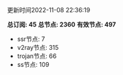更新时间2022-11-08 22:36:19

**总订阅: 45**
**总节点: 2360**
**有效节点: 497**
- ssr节点: 7
- v2ray节点: 315
- trojan节点: 66
- ss节点: 109
